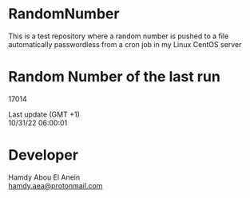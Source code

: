 # RandomNumber    
This is a test repository where a random number is pushed to a file automatically passwordless from a cron job in my Linux CentOS server    
# Random Number of the last run   
17014
      
Last update (GMT +1)    
10/31/22 06:00:01
# Developer    
Hamdy Abou El Anein   
hamdy.aea@protonmail.com
